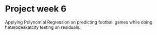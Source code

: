 # Project week 6


Applying Polynomial Regression on predicting football games while doing heterodeskatcity testing on residuals. 
